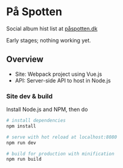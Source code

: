 # På Spotten

Social album hist list at [påspotten.dk](http://påspotten.dk)

Early stages; nothing working yet.


## Overview

* Site: Webpack project using Vue.js
* API: Server-side API to host in Node.js


### Site dev & build

Install Node.js and NPM, then do

``` bash
# install dependencies
npm install

# serve with hot reload at localhost:8080
npm run dev

# build for production with minification
npm run build
